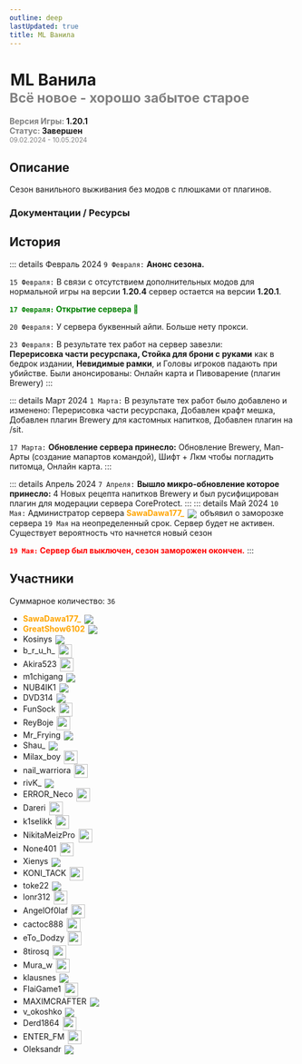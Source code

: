 ```yaml
---
outline: deep
lastUpdated: true
title: ML Ванила
---
```


# <iconify-icon icon="solar:archive-bold-duotone" style="margin-bottom:-0.3rem;margin-right:0.10rem;margin:center;color: #868dcc" ></iconify-icon> ML Ванила <br/> <span style="color: gray;"><sup> Всё новое - хорошо забытое старое </sup></span>

**<span style="color: gray;">Версия Игры:</span> 1.20.1**<br/>
**<span style="color: gray;">Статус:</span> Завершен**<br/><span style="color: gray;"><sub>09.02.2024 - 10.05.2024</sub></span><br/>


## Описание

Сезон ванильного выживания без модов с плюшками от плагинов.

### Документации / Ресурсы

<Links :items="[
    { 
        name: 'FlectoneChat', 
        link: 'ml-vanila/flectone-chat', 
        icon: 'solar:chat-round-dots-bold-duotone',
        color: '#868dcc'
    },
    { 
        name: 'Пластинки', 
        link: 'ml-vanila/music-discs', 
        icon: 'solar:music-note-bold-duotone',
        color: '#868dcc'
    },
    { 
        name: 'Мап Арты', 
        link: 'ml-vanila/map-arts', 
        icon: 'solar:paint-roller-bold-duotone',
        color: '#868dcc'
    },
    { 
        name: 'Поделится ресурспаком', 
        link: 'ml-vanila/share-resourcepack', 
        icon: 'solar:archive-up-bold-duotone',
        color: '#868dcc'
    },
  ]"
/>


## История

::: details Февраль 2024
`9 Февраля:` **Анонс сезона.**

`15 Февраля:` В связи с отсутствием дополнительных модов для нормальной игры на версии **1.20.4** сервер остается на версии **1.20.1**.

**<span style="color: green;">`17 Февраля:` Открытие сервера 🎂</span>**

`20 Февраля:` У сервера буквенный айпи. Больше нету прокси.

`23 Февраля:` В результате тех работ на сервер завезли:<br />
**Перерисовка части ресурспака, Стойка для брони с руками** как в бедрок издании, **Невидимые рамки**, и Головы игроков падають при убийстве.
Были анонсированы: Онлайн карта и Пивоварение (плагин Brewery)
::: 

::: details Март 2024
`1 Марта:` В результате тех работ было добавлено и изменено:
Перерисовка части ресурспака, Добавлен крафт мешка, Добавлен плагин Brewery для кастомных напитков, Добавлен плагин на /sit.

`17 Марта:` **Обновление сервера принесло:** Обновление Brewery,  Мап-Aрты (создание мапартов командой), Шифт + Лкм чтобы погладить питомца, Онлайн карта.
::: 

::: details Апрель 2024
`7 Апреля:` **Вышло микро-обновление которое принесло:** 4 Новых рецепта напитков Brewery и был русифицирован плагин для модерации сервера CoreProtect.
::: 
::: details Май 2024
`10 Мая:` Администратор сервера **<span style="color: orange;">SawaDawa177_</span>** <img src="https://api.mineatar.io/face/0c81442c240b4087851ff50f3d8fd589?scale=3" style="display: inline; margin: 0 2px; vertical-align: middle;" /> объявил о заморозке сервера `19 Мая` на неопределенный срок. Сервер будет не активен. Существует вероятность что начнется новый сезон

**<span style="color: red;">`19 Мая:` Сервер был выключен, сезон заморожен окончен.</span>**
::: 

## Участники
Суммарное количество: `36`
- **<span style="color: orange;">SawaDawa177_</span>** <img src="https://api.mineatar.io/face/0c81442c240b4087851ff50f3d8fd589?scale=3" style="display: inline; margin: 0 2px; vertical-align: middle;" />
- **<span style="color: orange;">GreatShow6102</span>** <img src="https://api.mineatar.io/face/ceb1b631-d2ff-4166-8458-e4c8498e1248?scale=3" style="display: inline; margin: 0 2px; vertical-align: middle;" />
- Kosinys <img src="https://api.mineatar.io/face/58650faf-08ae-438a-a1ce-ec99ba38c4e6?scale=3" style="display: inline; margin: 0 2px; vertical-align: middle;" />
- b_r_u_h_ <img src="/minecraft/playerHeads/steveHead.png" style="display: inline; margin: 0 2px; vertical-align: middle;" width="24" height="24"/>
- Akira523 <img src="/minecraft/playerHeads/steveHead.png" style="display: inline; margin: 0 2px; vertical-align: middle;" width="24" height="24"/>
- m1chigang <img src="https://api.mineatar.io/face/566bac65-6941-4454-9d50-7a4339fc433a?scale=3" style="display: inline; margin: 0 2px; vertical-align: middle;" />
- NUB4IK1 <img src="https://api.mineatar.io/face/d2b496f0-c2b0-4849-8dee-a6bda731a7eb?scale=3" style="display: inline; margin: 0 2px; vertical-align: middle;" />
- DVD314 <img src="https://api.mineatar.io/face/9806b0b5-baa2-48c6-b70e-64af239a78eb?scale=3" style="display: inline; margin: 0 2px; vertical-align: middle;" />
- FunSock <img src="/minecraft/playerHeads/steveHead.png" style="display: inline; margin: 0 2px; vertical-align: middle;" width="24" height="24"/>
- ReyBoje <img src="/minecraft/playerHeads/steveHead.png" style="display: inline; margin: 0 2px; vertical-align: middle;" width="24" height="24"/>
- Mr_Frying <img src="https://api.mineatar.io/face/8a587fdf-a714-42db-b460-cac37bfaaaeb?scale=3" style="display: inline; margin: 0 2px; vertical-align: middle;" />
- Shau_ <img src="https://api.mineatar.io/face/8c85f44e-7e5c-4930-89e3-6c7bad0baf36?scale=3" style="display: inline; margin: 0 2px; vertical-align: middle;" />
- Milax_boy <img src="/minecraft/playerHeads/steveHead.png" style="display: inline; margin: 0 2px; vertical-align: middle;" width="24" height="24"/>
- nail_warriora <img src="/minecraft/playerHeads/steveHead.png" style="display: inline; margin: 0 2px; vertical-align: middle;" width="24" height="24"/>
- rivK_ <img src="https://api.mineatar.io/face/52672dfc-11d6-482e-8424-03454b1230a6?scale=3" style="display: inline; margin: 0 2px; vertical-align: middle;" />
- ERROR_Neco <img src="/minecraft/playerHeads/steveHead.png" style="display: inline; margin: 0 2px; vertical-align: middle;" width="24" height="24"/>
- Dareri <img src="/minecraft/playerHeads/steveHead.png" style="display: inline; margin: 0 2px; vertical-align: middle;" width="24" height="24"/>
- k1selikk <img src="/minecraft/playerHeads/steveHead.png" style="display: inline; margin: 0 2px; vertical-align: middle;" width="24" height="24"/>
- NikitaMeizPro <img src="/minecraft/playerHeads/steveHead.png" style="display: inline; margin: 0 2px; vertical-align: middle;" width="24" height="24"/>
- None401 <img src="/minecraft/playerHeads/steveHead.png" style="display: inline; margin: 0 2px; vertical-align: middle;" width="24" height="24"/>
- Xienys <img src="https://api.mineatar.io/face/e3f818fb-7a8d-4d4b-81ff-3936ba9db322?scale=3" style="display: inline; margin: 0 2px; vertical-align: middle;" />
- KONI_TACK <img src="/minecraft/playerHeads/steveHead.png" style="display: inline; margin: 0 2px; vertical-align: middle;" width="24" height="24"/>
- toke22 <img src="https://api.mineatar.io/face/720ee778-259e-435f-a85b-eed22fde7269?scale=3" style="display: inline; margin: 0 2px; vertical-align: middle;" />
- lonr312 <img src="/minecraft/playerHeads/steveHead.png" style="display: inline; margin: 0 2px; vertical-align: middle;" width="24" height="24"/>
- AngelOf0laf <img src="/minecraft/playerHeads/steveHead.png" style="display: inline; margin: 0 2px; vertical-align: middle;" width="24" height="24"/>
- cactoc888  <img src="/minecraft/playerHeads/steveHead.png" style="display: inline; margin: 0 2px; vertical-align: middle;" width="24" height="24"/>
- eTo_Dodzy <img src="/minecraft/playerHeads/steveHead.png" style="display: inline; margin: 0 2px; vertical-align: middle;" width="24" height="24"/>
- 8tirosq <img src="/minecraft/playerHeads/steveHead.png" style="display: inline; margin: 0 2px; vertical-align: middle;" width="24" height="24"/>
- Mura_w <img src="/minecraft/playerHeads/steveHead.png" style="display: inline; margin: 0 2px; vertical-align: middle;" width="24" height="24"/>
- klausnes <img src="https://api.mineatar.io/face/1391e540-521a-49d9-89a4-8e8077142984?scale=3" style="display: inline; margin: 0 2px; vertical-align: middle;" />
- FlaiGame1 <img src="/minecraft/playerHeads/steveHead.png" style="display: inline; margin: 0 2px; vertical-align: middle;" width="24" height="24"/>
- MAXIMCRAFTER <img src="https://api.mineatar.io/face/90f3180d-6757-4df4-813f-8b5a0b3ef8f8?scale=3" style="display: inline; margin: 0 2px; vertical-align: middle;" />
- v_okoshko <img src="https://api.mineatar.io/face/a2378024-72b4-473e-b4e2-44c594c2ad21?scale=3" style="display: inline; margin: 0 2px; vertical-align: middle;" />
- Derd1864 <img src="/minecraft/playerHeads/steveHead.png" style="display: inline; margin: 0 2px; vertical-align: middle;" width="24" height="24"/>
- ENTER_FM <img src="/minecraft/playerHeads/steveHead.png" style="display: inline; margin: 0 2px; vertical-align: middle;" width="24" height="24"/>
- Oleksandr <img src="https://api.mineatar.io/face/23453d68-e515-4bb0-be4f-1bc0c1ac8ef1?scale=3" style="display: inline; margin: 0 2px; vertical-align: middle;" />
